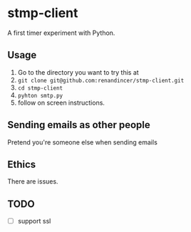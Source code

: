# stmp-client
A first timer experiment with Python.

## Usage
1. Go to the directory you want to try this at
2. `git clone git@github.com:renandincer/stmp-client.git`
3. `cd stmp-client`
4. `pyhton smtp.py`
5. follow on screen instructions.

## Sending emails as other people
Pretend you're someone else when sending emails

## Ethics
There are issues.

## TODO
- [ ] support ssl

